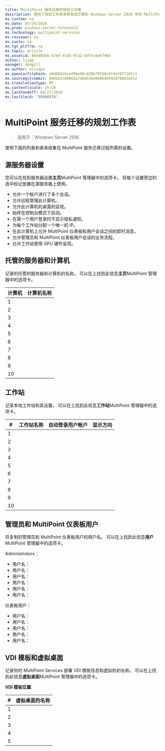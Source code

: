 ```yaml
---
title: MultiPoint 服务迁移的规划工作表
description: 提供了规划工作表来帮助您迁移到 Windows Server 2016 中的 MultiPoint 服务
ms.custom: na
ms.date: 07/29/2016
ms.prod: windows-server-threshold
ms.technology: multipoint-services
ms.reviewer: na
ms.suite: na
ms.tgt_pltfrm: na
ms.topic: article
ms.assetid: 864405bb-47ed-4c83-97a2-8df4c6e6f96b
author: lizap
manager: dongill
ms.author: elizapo
ms.openlocfilehash: a9d9b62bced9be90c658b79338c6f4ef07710fc3
ms.sourcegitcommit: 0d0b32c8986ba7db9536e0b8648d4ddf9b03e452
ms.translationtype: MT
ms.contentlocale: zh-CN
ms.lasthandoff: 04/17/2019
ms.locfileid: "59880578"
---
```

# <a name="planning-worksheet-for-multipoint-services-migration"></a>MultiPoint 服务迁移的规划工作表

>适用于：Windows Server 2016

使用下面的列表和表来收集在 MultiPoint 服务迁移过程所需的设置。

## <a name="source-server-settings"></a>源服务器设置

您可以在找到服务器设置**主页**MultiPoint 管理器中的选项卡。 将每个设置旁边的选中标记放置在源服务器上使用。

- 允许一个帐户进行了多个会话。
- 允许远程管理此计算机。
- 允许此计算机的桌面的监视。
- 始终在控制台模式下启动。
- 在第一个用户登录时不显示隐私通知。
- 为每个工作站分配一个唯一的 IP。
- 在此计算机上允许 MultiPoint 仪表板和用户会话之间的即时消息。
- 允许管理员和 MultiPoint 仪表板用户会话的业务流程。
- 允许工作站使用 GPU 硬件呈现。

## <a name="managed-servers-and-computers"></a>托管的服务器和计算机

记录的托管的服务器和计算机的名称。 可以在上找到此信息**主页**MultiPoint 管理器中的选项卡。

| 计算机 | 计算机名称 |
|----------|---------------|
| 1        |               |
| 2        |               |
| 3        |               |
| 4        |               |
| 5        |               |
| 6        |               |
| 7        |               |
| 8        |               |
| 9        |               |
| 10       |               |


## <a name="stations"></a>工作站

记录本地工作站和其设置。 可以在上找到此信息**工作站**MultiPoint 管理器中的选项卡。

| #  | 工作站名称 | 自动登录用户帐户 | 显示方向 |
|----|--------------|-------------------------|---------------------|
| 1  |              |                         |                     |
| 2  |              |                         |                     |
| 3  |              |                         |                     |
| 4  |              |                         |                     |
| 5  |              |                         |                     |
| 6  |              |                         |                     |
| 7  |              |                         |                     |
| 8  |              |                         |                     |
| 9  |              |                         |                     |
| 10 |              |                         |                     |

## <a name="administrators-and-multipoint-dashboard-users"></a>管理员和 MultiPoint 仪表板用户

将复制的管理员和 MultiPoint 仪表板用户的用户名。 可以在上找到此信息**用户**MultiPoint 管理器中的选项卡。

Administrators：

- 用户名：
- 用户名：
- 用户名：
- 用户名：
- 用户名：
- 用户名：

仪表板用户：

- 用户名：
- 用户名：
- 用户名：
- 用户名：
- 用户名：

## <a name="vdi-template-and-virtual-desktops"></a>VDI 模板和虚拟桌面

记录你的 MultiPoint Services 部署 VDI 模板信息和虚拟机的名称。 可以在上找到此信息**虚拟桌面**MultiPoint 管理器中的选项卡。

**VDI 模板位置**: 

| # | 虚拟桌面的名称      |
|---|---------------------------|
| 1 |                           |
| 2 |                           |
| 3 |                           |
| 4 |                           |
| 5 |                           |
